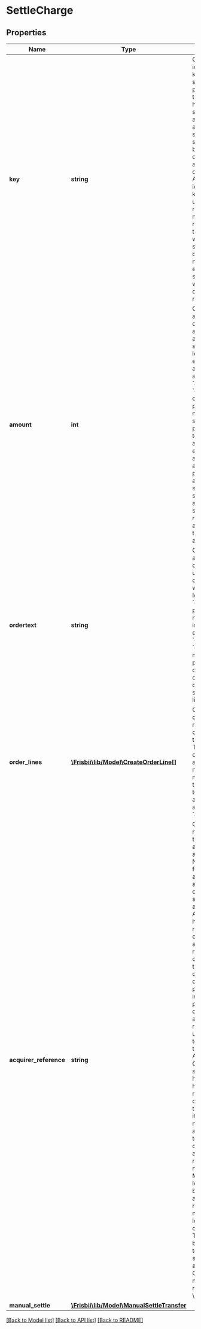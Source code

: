 # SettleCharge

## Properties
Name | Type | Description | Notes
------------ | ------------- | ------------- | -------------
**key** | **string** | Optional idempotency key. Only one settle can be performed for the same handle. If two settle attempts are attempted and the first succeeds the second will fail because charge is already settled or authorized. An idempotency key identifies uniquely the request and multiple requests with the same key will yield the same result. In case of networking errors the same request with same key can safely be retried. | [optional] 
**amount** | **int** | Optional amount different from authorized amount to settle. Must be less than or equal to the authorized amount. Either &#x60;amount&#x60; or &#x60;order_lines&#x60; can be provided. If multiple partial settles are performed the total settled amount cannot exceed the authorized amount. If partial settles are used a subsequent settle with no amount will settle the remaining amount up to the authorized amount. | [optional] 
**ordertext** | **string** | Optional alternative order text to use in conjunction with &#x60;amount&#x60;. Ignored if &#x60;order_lines&#x60; is provided. If new &#x60;amount&#x60; is provided either &#x60;ordertext&#x60; or &#x60;order_lines&#x60; must be provided, otherwise order lines will default to a single empty line. | [optional] 
**order_lines** | [**\Frisbii\lib/Model\CreateOrderLine[]**](CreateOrderLine.md) | Optional new order lines to replace old order lines for the charge. The order lines controls the amount. The new amount must be less than or equal to the authorized amount. See &#x60;amount&#x60;. | [optional] 
**acquirer_reference** | **string** | Optional reference for the transaction at the acquirer. Notice the following about this argument: 1. It only works for some acquirers. 2. Acquirers may have rigid rules on the content of the acquirer reference.  Not complying to these rules can result in declined payments. 3. It is already possible to define custom acquirer reference using templating in the Frisbii Administration.  Contact support for help. We highly recommend to only supply this argument if absolutely necessary,  and the templated default acquirer reference is not sufficient. Maximum length is 128,  but most acquirers require a maximum length of 22 characters.  Truncating will be applied if too long for specific acquirer.  Characters must match regex &#x60;[\\x20-\\x7F]&#x60; | [optional] 
**manual_settle** | [**\Frisbii\lib/Model\ManualSettleTransfer**](ManualSettleTransfer.md) |  | [optional] 

[[Back to Model list]](../../README.md#documentation-for-models) [[Back to API list]](../../README.md#documentation-for-api-endpoints) [[Back to README]](../../README.md)

